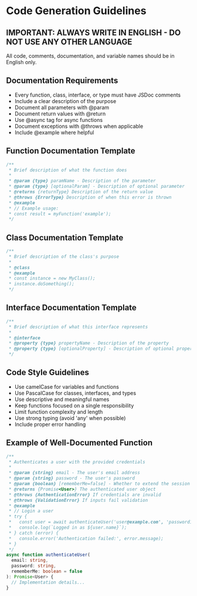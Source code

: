 # Code Generation Guidelines

## IMPORTANT: ALWAYS WRITE IN ENGLISH - DO NOT USE ANY OTHER LANGUAGE

All code, comments, documentation, and variable names should be in English only.

## Documentation Requirements

- Every function, class, interface, or type must have JSDoc comments
- Include a clear description of the purpose 
- Document all parameters with @param
- Document return values with @return
- Use @async tag for async functions
- Document exceptions with @throws when applicable
- Include @example where helpful

## Function Documentation Template

```typescript
/**
 * Brief description of what the function does
 * 
 * @param {type} paramName - Description of the parameter
 * @param {type} [optionalParam] - Description of optional parameter
 * @returns {returnType} Description of the return value
 * @throws {ErrorType} Description of when this error is thrown
 * @example
 * // Example usage:
 * const result = myFunction('example');
 */
```

## Class Documentation Template

```typescript
/**
 * Brief description of the class's purpose
 * 
 * @class
 * @example
 * const instance = new MyClass();
 * instance.doSomething();
 */
```

## Interface Documentation Template

```typescript
/**
 * Brief description of what this interface represents
 * 
 * @interface
 * @property {type} propertyName - Description of the property
 * @property {type} [optionalProperty] - Description of optional property
 */
```

## Code Style Guidelines

- Use camelCase for variables and functions
- Use PascalCase for classes, interfaces, and types
- Use descriptive and meaningful names
- Keep functions focused on a single responsibility
- Limit function complexity and length
- Use strong typing (avoid 'any' when possible)
- Include proper error handling

## Example of Well-Documented Function

```typescript
/**
 * Authenticates a user with the provided credentials
 * 
 * @param {string} email - The user's email address
 * @param {string} password - The user's password
 * @param {boolean} [rememberMe=false] - Whether to extend the session duration
 * @returns {Promise<User>} The authenticated user object
 * @throws {AuthenticationError} If credentials are invalid
 * @throws {ValidationError} If inputs fail validation
 * @example
 * // Login a user
 * try {
 *   const user = await authenticateUser('user@example.com', 'password123');
 *   console.log(`Logged in as ${user.name}`);
 * } catch (error) {
 *   console.error('Authentication failed:', error.message);
 * }
 */
async function authenticateUser(
  email: string,
  password: string,
  rememberMe: boolean = false
): Promise<User> {
  // Implementation details...
}
```